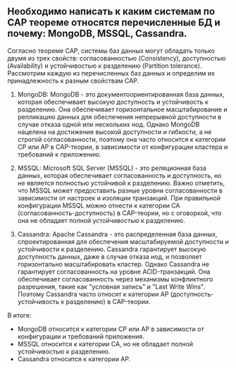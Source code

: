 ## Необходимо написать к каким системам по CAP теореме относятся перечисленные БД и почему: MongoDB, MSSQL, Cassandra.
Согласно теореме CAP, системы баз данных могут обладать только двумя из трех свойств: согласованностью (Consistency), доступностью (Availability) и устойчивостью к разделению (Partition tolerance). Рассмотрим каждую из перечисленных баз данных и определим их принадлежность к разным свойствам CAP.

1. MongoDB:
MongoDB - это документоориентированная база данных, которая обеспечивает высокую доступность и устойчивость к разделению. Она обеспечивает горизонтальное масштабирование и репликацию данных для обеспечения непрерывной доступности в случае отказа одной или нескольких нод. Однако MongoDB нацелена на достижение высокой доступности и гибкости, а не строгой согласованности, поэтому она часто относится к категории CP или AP в CAP-теории, в зависимости от конфигурации кластера и требований к приложению.

2. MSSQL:
Microsoft SQL Server (MSSQL) - это реляционная база данных, которая обеспечивает согласованность и доступность, но не является полностью устойчивой к разделению. Важно отметить, что MSSQL может предоставить разные уровни согласованности в зависимости от настроек и изоляции транзакций. При правильной конфигурации MSSQL можно отнести к категории CA (согласованность-доступность) в CAP-теории, но с оговоркой, что она не обладает полной устойчивостью к разделению.

3. Cassandra:
Apache Cassandra - это распределенная база данных, спроектированная для обеспечения масштабируемой доступности и устойчивости к разделению. Cassandra гарантирует высокую доступность данных, даже в случае отказа нод, и позволяет горизонтально масштабировать кластер. Однако Cassandra не гарантирует согласованность на уровне ACID-транзакций. Она обеспечивает согласованность через механизмы конфликтного разрешения, такие как "условная запись" и "Last Write Wins". Поэтому Cassandra часто относят к категории AP (доступность-устойчивость к разделению) в CAP-теории.

В итоге:

- MongoDB относится к категории CP или AP в зависимости от конфигурации и требований приложения.
- MSSQL относится к категории CA, но не обладает полной устойчивостью к разделению.
- Cassandra относится к категории AP.